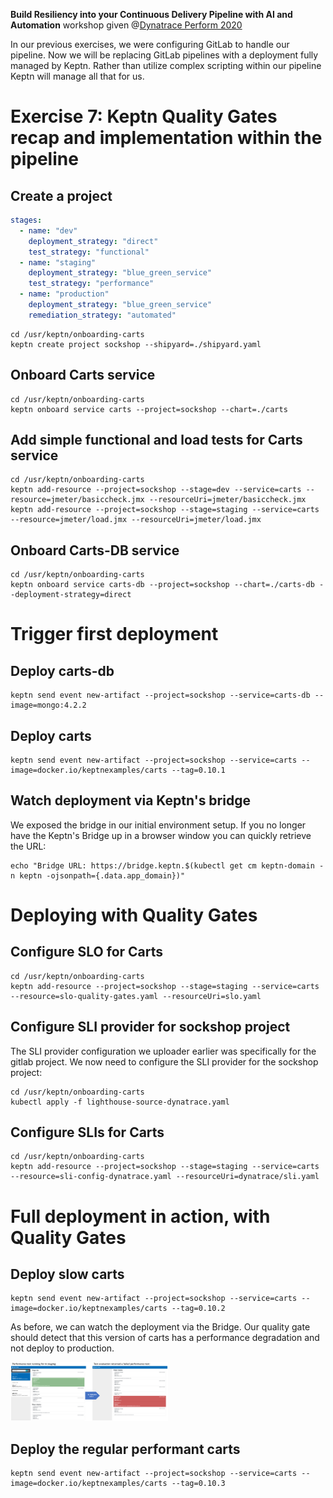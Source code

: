 **Build Resiliency into your Continuous Delivery Pipeline​ with AI and Automation** workshop given @[Dynatrace Perform 2020](https://https://www.dynatrace.com/perform-vegas//)

In our previous exercises, we were configuring GitLab to handle our pipeline. Now we will be replacing GitLab pipelines with a deployment fully managed by Keptn. Rather than utilize complex scripting within our pipeline Keptn will manage all that for us.

# Exercise 7: Keptn Quality Gates recap and implementation within the pipeline

## Create a project

```yaml
stages:
  - name: "dev"
    deployment_strategy: "direct"
    test_strategy: "functional"
  - name: "staging"
    deployment_strategy: "blue_green_service"
    test_strategy: "performance"
  - name: "production"
    deployment_strategy: "blue_green_service"
    remediation_strategy: "automated"
```

```console
cd /usr/keptn/onboarding-carts
keptn create project sockshop --shipyard=./shipyard.yaml
```

## Onboard Carts service

```console
cd /usr/keptn/onboarding-carts
keptn onboard service carts --project=sockshop --chart=./carts
```

## Add simple functional and load tests for Carts service

```console
cd /usr/keptn/onboarding-carts
keptn add-resource --project=sockshop --stage=dev --service=carts --resource=jmeter/basiccheck.jmx --resourceUri=jmeter/basiccheck.jmx
keptn add-resource --project=sockshop --stage=staging --service=carts --resource=jmeter/load.jmx --resourceUri=jmeter/load.jmx
```

## Onboard Carts-DB service

```console
cd /usr/keptn/onboarding-carts
keptn onboard service carts-db --project=sockshop --chart=./carts-db --deployment-strategy=direct
```

# Trigger first deployment

## Deploy carts-db

```console
keptn send event new-artifact --project=sockshop --service=carts-db --image=mongo:4.2.2
```

## Deploy carts

```console
keptn send event new-artifact --project=sockshop --service=carts --image=docker.io/keptnexamples/carts --tag=0.10.1
```

## Watch deployment via Keptn's bridge

We exposed the bridge in our initial environment setup. If you no longer have the Keptn's Bridge up in a browser window you can quickly retrieve the URL:

```console
echo "Bridge URL: https://bridge.keptn.$(kubectl get cm keptn-domain -n keptn -ojsonpath={.data.app_domain})"
```

# Deploying with Quality Gates

## Configure SLO for Carts

```console
cd /usr/keptn/onboarding-carts
keptn add-resource --project=sockshop --stage=staging --service=carts --resource=slo-quality-gates.yaml --resourceUri=slo.yaml
```

## Configure SLI provider for sockshop project

The SLI provider configuration we uploader earlier was specifically for the gitlab project. We now need to configure the SLI provider for the sockshop project:

```console
cd /usr/keptn/onboarding-carts
kubectl apply -f lighthouse-source-dynatrace.yaml
```

## Configure SLIs for Carts

```console
cd /usr/keptn/onboarding-carts
keptn add-resource --project=sockshop --stage=staging --service=carts --resource=sli-config-dynatrace.yaml --resourceUri=dynatrace/sli.yaml
```

# Full deployment in action, with Quality Gates

## Deploy slow carts

```console
keptn send event new-artifact --project=sockshop --service=carts --image=docker.io/keptnexamples/carts --tag=0.10.2
```

As before, we can watch the deployment via the Bridge. Our quality gate should detect that this version of carts has a performance degradation and not deploy to production.

<img src="../images/quality_gates.png" width="50%">

## Deploy the regular performant carts

```console
keptn send event new-artifact --project=sockshop --service=carts --image=docker.io/keptnexamples/carts --tag=0.10.3
```